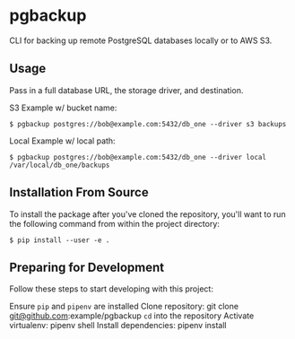 pgbackup
========

CLI for backing up remote PostgreSQL databases locally or to AWS S3.

## Usage
Pass in a full database URL, the storage driver, and destination.

S3 Example w/ bucket name:
```
$ pgbackup postgres://bob@example.com:5432/db_one --driver s3 backups
```

Local Example w/ local path:

```
$ pgbackup postgres://bob@example.com:5432/db_one --driver local /var/local/db_one/backups
```

## Installation From Source
To install the package after you've cloned the repository, you'll want to run the following command from within the project directory:

```
$ pip install --user -e .
```

## Preparing for Development
Follow these steps to start developing with this project:

Ensure `pip` and `pipenv` are installed
Clone repository: git clone git@github.com:example/pgbackup
`cd` into the repository
Activate virtualenv: pipenv shell
Install dependencies: pipenv install
